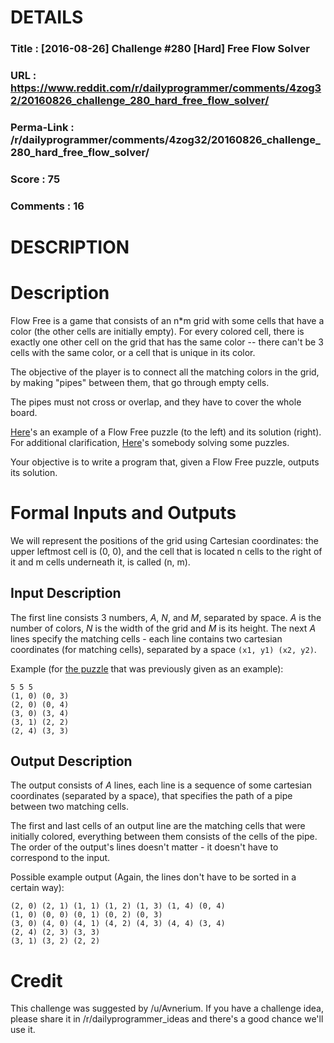 # DETAILS
### Title      : [2016-08-26] Challenge #280 [Hard] Free Flow Solver
### URL        : https://www.reddit.com/r/dailyprogrammer/comments/4zog32/20160826_challenge_280_hard_free_flow_solver/
### Perma-Link : /r/dailyprogrammer/comments/4zog32/20160826_challenge_280_hard_free_flow_solver/
### Score      : 75
### Comments   : 16

# DESCRIPTION

# Description

Flow Free is a game that consists of an n*m grid with some cells that have a color (the other cells are initially empty). For every colored cell, there is exactly one other cell on the grid that has the same color -- there can't be 3 cells with the same color, or a cell that is unique in its color.

The objective of the player is to connect all the matching colors in the grid, by making "pipes" between them, that go through empty cells.

The pipes must not cross or overlap, and they have to cover the whole board.

[Here](http://i.imgur.com/xLQXz.jpg)'s an example of a Flow Free puzzle (to the left) and its solution (right). For additional clarification, [Here](https://www.youtube.com/watch?v=83g8pDQg_Ng)'s somebody solving some puzzles.

Your objective is to write a program that, given a Flow Free puzzle, outputs its solution.

# Formal Inputs and Outputs

We will represent the positions of the grid using Cartesian coordinates: the upper leftmost cell is (0, 0), and the cell that is located n cells to the right of it and m cells underneath it, is called (n, m).

## Input Description

The first line consists 3 numbers, *A*, *N*, and *M*, separated by space. *A* is the number of colors, *N* is the width of the grid and *M* is its height.
The next *A* lines specify the matching cells - each line contains two cartesian coordinates (for matching cells), separated by a space `(x1, y1) (x2, y2)`.

Example (for [the puzzle](http://i.imgur.com/xLQXz.jpg) that was previously given as an example):

    5 5 5
    (1, 0) (0, 3)
    (2, 0) (0, 4)
    (3, 0) (3, 4)
    (3, 1) (2, 2)
    (2, 4) (3, 3)

## Output Description

The output consists of *A* lines, each line is a sequence of some cartesian coordinates (separated by a space), that specifies the path of a pipe between two matching cells.

The first and last cells of an output line are the matching cells that were initially colored, everything between them consists of the cells of the pipe. The order of the output's lines doesn't matter - it doesn't have to correspond to the input.

Possible example output (Again, the lines don't have to be sorted in a certain way):

    (2, 0) (2, 1) (1, 1) (1, 2) (1, 3) (1, 4) (0, 4)
    (1, 0) (0, 0) (0, 1) (0, 2) (0, 3)
    (3, 0) (4, 0) (4, 1) (4, 2) (4, 3) (4, 4) (3, 4)
    (2, 4) (2, 3) (3, 3)
    (3, 1) (3, 2) (2, 2)

# Credit

This challenge was suggested by /u/Avnerium. If you have a challenge idea, please share it in /r/dailyprogrammer_ideas and there's a good chance we'll use it.
